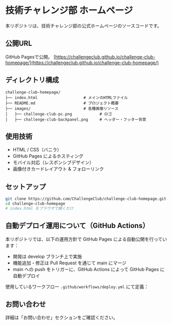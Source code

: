 # 技術チャレンジ部 ホームページ

本リポジトリは、技術チャレンジ部の公式ホームページのソースコードです。  


## 公開URL

GitHub Pagesで公開。
[https://challengeclub.github.io/challenge-club-homepage/](https://challengeclub.github.io/challenge-club-homepage/)

## ディレクトリ構成
```
challenge-club-homepage/
├── index.html                    # メインのHTMLファイル
├── README.md                     # プロジェクト概要
├── images/                       # 各種画像リソース
│   ├── challenge-club-pc.png            # ロゴ
│   ├── challenge-club-backpanel.png     # ヘッダー・フッター背景
```

## 使用技術

- HTML / CSS（バニラ）
- GitHub Pages によるホスティング
- モバイル対応（レスポンシブデザイン）
- 画像付きカードレイアウト & フォローリンク

## セットアップ

```bash
git clone https://github.com/ChallengeClub/challenge-club-homepage.git
cd challenge-club-homepage
# index.html をブラウザで開くだけ
```

## 自動デプロイ運用について（GitHub Actions）

本リポジトリでは、以下の運用方針で GitHub Pages による自動公開を行っています：

- 開発は develop ブランチ上で実施
- 機能追加・修正は Pull Request を通じて main にマージ
- main への push をトリガーに、GitHub Actions によって GitHub Pages に自動デプロイ

使用しているワークフロー
`.github/workflows/deploy.yml` にて定義：

## お問い合わせ
詳細は「お問い合わせ」セクションをご確認ください。


